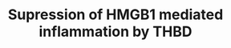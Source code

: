 ---
annotations: []
authors:
- Laurent
- Eweitz
description: THBD inhibition of HMGB1 mediated pro-inflammatory pathway via proteolytic
  cleavage of HMGB1.
last-edited: 2022-02-26
organisms:
- Homo sapiens
redirect_from:
- /index.php/Pathway:WP4479
- /instance/WP4479
- /instance/WP4479_rr121700
revision: r121700
schema-jsonld:
- '@context': https://schema.org/
  '@id': https://wikipathways.github.io/pathways/WP4479.html
  '@type': Dataset
  creator:
    '@type': Organization
    name: WikiPathways
  description: THBD inhibition of HMGB1 mediated pro-inflammatory pathway via proteolytic
    cleavage of HMGB1.
  keywords:
  - HMGB1
  - IkBA
  - IkKA
  - IkKB
  - IkKG
  - NFKB1
  - RAGE
  - RELA
  - THBD
  license: CC0
  name: Supression of HMGB1 mediated inflammation by THBD
seo: CreativeWork
title: Supression of HMGB1 mediated inflammation by THBD
wpid: WP4479
---